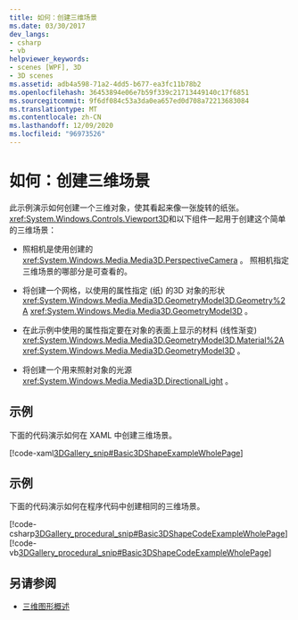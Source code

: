 ```yaml
---
title: 如何：创建三维场景
ms.date: 03/30/2017
dev_langs:
- csharp
- vb
helpviewer_keywords:
- scenes [WPF], 3D
- 3D scenes
ms.assetid: adb4a598-71a2-4dd5-b677-ea3fc11b78b2
ms.openlocfilehash: 36453894e06e7b59f339c21713449140c17f6851
ms.sourcegitcommit: 9f6df084c53a3da0ea657ed0d708a72213683084
ms.translationtype: MT
ms.contentlocale: zh-CN
ms.lasthandoff: 12/09/2020
ms.locfileid: "96973526"
---
```

# <a name="how-to-create-a-3d-scene"></a>如何：创建三维场景
此示例演示如何创建一个三维对象，使其看起来像一张旋转的纸张。 <xref:System.Windows.Controls.Viewport3D>和以下组件一起用于创建这个简单的三维场景：  
  
- 照相机是使用创建的 <xref:System.Windows.Media.Media3D.PerspectiveCamera> 。 照相机指定三维场景的哪部分是可查看的。  
  
- 将创建一个网格，以使用的属性指定 (纸) 的3D 对象的形状 <xref:System.Windows.Media.Media3D.GeometryModel3D.Geometry%2A> <xref:System.Windows.Media.Media3D.GeometryModel3D> 。  
  
- 在此示例中使用的属性指定要在对象的表面上显示的材料 (线性渐变) <xref:System.Windows.Media.Media3D.GeometryModel3D.Material%2A> <xref:System.Windows.Media.Media3D.GeometryModel3D> 。  
  
- 将创建一个用来照射对象的光源 <xref:System.Windows.Media.Media3D.DirectionalLight> 。  
  
## <a name="example"></a>示例  
 下面的代码演示如何在 XAML 中创建三维场景。  
  
 [!code-xaml[3DGallery_snip#Basic3DShapeExampleWholePage](~/samples/snippets/csharp/VS_Snippets_Wpf/3DGallery_snip/CS/Basic3DShapeExample.xaml#basic3dshapeexamplewholepage)]  
  
## <a name="example"></a>示例  
 下面的代码演示如何在程序代码中创建相同的三维场景。  
  
 [!code-csharp[3DGallery_procedural_snip#Basic3DShapeCodeExampleWholePage](~/samples/snippets/csharp/VS_Snippets_Wpf/3DGallery_procedural_snip/CSharp/Basic3DShapeExample.cs#basic3dshapecodeexamplewholepage)]
 [!code-vb[3DGallery_procedural_snip#Basic3DShapeCodeExampleWholePage](~/samples/snippets/visualbasic/VS_Snippets_Wpf/3DGallery_procedural_snip/visualbasic/basic3dshapeexample.vb#basic3dshapecodeexamplewholepage)]  
  
## <a name="see-also"></a>另请参阅

- [三维图形概述](3-d-graphics-overview.md)
